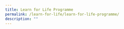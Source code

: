 ```yaml
---
title: Learn for Life Programme
permalink: /learn-for-life/learn-for-life-programme/
description: ""
---
```


